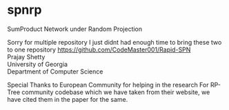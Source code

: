 # spnrp
SumProduct Network under Random Projection

Sorry for multiple repository I just didnt had enough time to bring these two to one repository 
https://github.com/CodeMaster001/Rapid-SPN </br>
Prajay Shetty </br>
University of Georgia </br>
Department of Computer Science </br>

Special Thanks to European Community for helping in the research 
For RP-Tree community codebase which we have taken from their website, we have cited them in the paper for the same.

